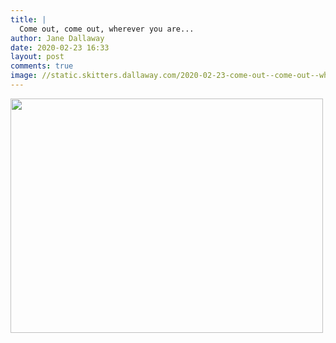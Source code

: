 ```yaml
---
title: |
  Come out, come out, wherever you are...
author: Jane Dallaway
date: 2020-02-23 16:33
layout: post
comments: true
image: //static.skitters.dallaway.com/2020-02-23-come-out--come-out--wherever-you-are-thumb-1-IMG-0229.JPG
---
```


<div>
        <a href="//static.skitters.dallaway.com/2020-02-23-come-out--come-out--wherever-you-are-fullsize-1-IMG-0229.JPG">
          <img src="//static.skitters.dallaway.com/2020-02-23-come-out--come-out--wherever-you-are-thumb-1-IMG-0229.JPG" width="500" height="375"/>
        </a>
      </div>


  
      